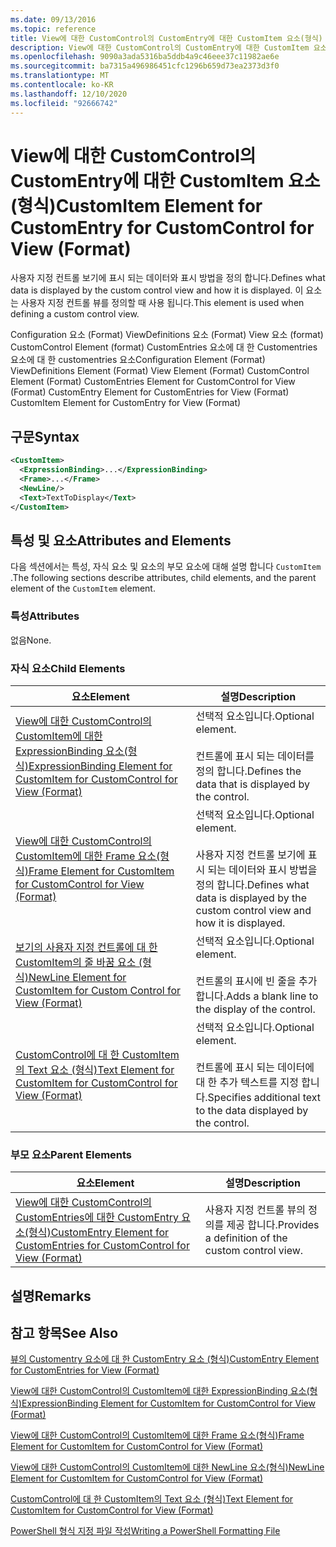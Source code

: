 ```yaml
---
ms.date: 09/13/2016
ms.topic: reference
title: View에 대한 CustomControl의 CustomEntry에 대한 CustomItem 요소(형식)
description: View에 대한 CustomControl의 CustomEntry에 대한 CustomItem 요소(형식)
ms.openlocfilehash: 9090a3ada5316ba5ddb4a9c46eee37c11982ae6e
ms.sourcegitcommit: ba7315a496986451cfc1296b659d73ea2373d3f0
ms.translationtype: MT
ms.contentlocale: ko-KR
ms.lasthandoff: 12/10/2020
ms.locfileid: "92666742"
---
```

# <a name="customitem-element-for-customentry-for-customcontrol-for-view-format"></a><span data-ttu-id="cf7d3-103">View에 대한 CustomControl의 CustomEntry에 대한 CustomItem 요소(형식)</span><span class="sxs-lookup"><span data-stu-id="cf7d3-103">CustomItem Element for CustomEntry for CustomControl for View (Format)</span></span>

<span data-ttu-id="cf7d3-104">사용자 지정 컨트롤 보기에 표시 되는 데이터와 표시 방법을 정의 합니다.</span><span class="sxs-lookup"><span data-stu-id="cf7d3-104">Defines what data is displayed by the custom control view and how it is displayed.</span></span> <span data-ttu-id="cf7d3-105">이 요소는 사용자 지정 컨트롤 뷰를 정의할 때 사용 됩니다.</span><span class="sxs-lookup"><span data-stu-id="cf7d3-105">This element is used when defining a custom control view.</span></span>

<span data-ttu-id="cf7d3-106">Configuration 요소 (Format) ViewDefinitions 요소 (Format) View 요소 (format) CustomControl Element (format) CustomEntries 요소에 대 한 Customentries 요소에 대 한 customentries 요소</span><span class="sxs-lookup"><span data-stu-id="cf7d3-106">Configuration Element (Format) ViewDefinitions Element (Format) View Element (Format) CustomControl Element (Format) CustomEntries Element for CustomControl for View (Format) CustomEntry Element for CustomEntries for View (Format) CustomItem Element for CustomEntry for View (Format)</span></span>

## <a name="syntax"></a><span data-ttu-id="cf7d3-107">구문</span><span class="sxs-lookup"><span data-stu-id="cf7d3-107">Syntax</span></span>

```xml
<CustomItem>
  <ExpressionBinding>...</ExpressionBinding>
  <Frame>...</Frame>
  <NewLine/>
  <Text>TextToDisplay</Text>
</CustomItem>
```

## <a name="attributes-and-elements"></a><span data-ttu-id="cf7d3-108">특성 및 요소</span><span class="sxs-lookup"><span data-stu-id="cf7d3-108">Attributes and Elements</span></span>

<span data-ttu-id="cf7d3-109">다음 섹션에서는 특성, 자식 요소 및 요소의 부모 요소에 대해 설명 합니다 `CustomItem` .</span><span class="sxs-lookup"><span data-stu-id="cf7d3-109">The following sections describe attributes, child elements, and the parent element of the `CustomItem` element.</span></span>

### <a name="attributes"></a><span data-ttu-id="cf7d3-110">특성</span><span class="sxs-lookup"><span data-stu-id="cf7d3-110">Attributes</span></span>

<span data-ttu-id="cf7d3-111">없음</span><span class="sxs-lookup"><span data-stu-id="cf7d3-111">None.</span></span>

### <a name="child-elements"></a><span data-ttu-id="cf7d3-112">자식 요소</span><span class="sxs-lookup"><span data-stu-id="cf7d3-112">Child Elements</span></span>

|<span data-ttu-id="cf7d3-113">요소</span><span class="sxs-lookup"><span data-stu-id="cf7d3-113">Element</span></span>|<span data-ttu-id="cf7d3-114">설명</span><span class="sxs-lookup"><span data-stu-id="cf7d3-114">Description</span></span>|
|-------------|-----------------|
|[<span data-ttu-id="cf7d3-115">View에 대한 CustomControl의 CustomItem에 대한 ExpressionBinding 요소(형식)</span><span class="sxs-lookup"><span data-stu-id="cf7d3-115">ExpressionBinding Element for CustomItem for CustomControl for View (Format)</span></span>](./expressionbinding-element-for-customitem-for-customcontrol-for-view-format.md)|<span data-ttu-id="cf7d3-116">선택적 요소입니다.</span><span class="sxs-lookup"><span data-stu-id="cf7d3-116">Optional element.</span></span><br /><br /> <span data-ttu-id="cf7d3-117">컨트롤에 표시 되는 데이터를 정의 합니다.</span><span class="sxs-lookup"><span data-stu-id="cf7d3-117">Defines the data that is displayed by the control.</span></span>|
|[<span data-ttu-id="cf7d3-118">View에 대한 CustomControl의 CustomItem에 대한 Frame 요소(형식)</span><span class="sxs-lookup"><span data-stu-id="cf7d3-118">Frame Element for CustomItem for CustomControl for View (Format)</span></span>](./frame-element-for-customitem-for-customcontrol-for-view-format.md)|<span data-ttu-id="cf7d3-119">선택적 요소입니다.</span><span class="sxs-lookup"><span data-stu-id="cf7d3-119">Optional element.</span></span><br /><br /> <span data-ttu-id="cf7d3-120">사용자 지정 컨트롤 보기에 표시 되는 데이터와 표시 방법을 정의 합니다.</span><span class="sxs-lookup"><span data-stu-id="cf7d3-120">Defines what data is displayed by the custom control view and how it is displayed.</span></span>|
|[<span data-ttu-id="cf7d3-121">보기의 사용자 지정 컨트롤에 대 한 CustomItem의 줄 바꿈 요소 (형식)</span><span class="sxs-lookup"><span data-stu-id="cf7d3-121">NewLine Element for CustomItem for Custom Control for View (Format)</span></span>](./newline-element-for-customitem-for-customcontrol-for-view-format.md)|<span data-ttu-id="cf7d3-122">선택적 요소입니다.</span><span class="sxs-lookup"><span data-stu-id="cf7d3-122">Optional element.</span></span><br /><br /> <span data-ttu-id="cf7d3-123">컨트롤의 표시에 빈 줄을 추가 합니다.</span><span class="sxs-lookup"><span data-stu-id="cf7d3-123">Adds a blank line to the display of the control.</span></span>|
|[<span data-ttu-id="cf7d3-124">CustomControl에 대 한 CustomItem의 Text 요소 (형식)</span><span class="sxs-lookup"><span data-stu-id="cf7d3-124">Text Element for CustomItem for CustomControl for View (Format)</span></span>](./text-element-for-customitem-for-customview-for-view-format.md)|<span data-ttu-id="cf7d3-125">선택적 요소입니다.</span><span class="sxs-lookup"><span data-stu-id="cf7d3-125">Optional element.</span></span><br /><br /> <span data-ttu-id="cf7d3-126">컨트롤에 표시 되는 데이터에 대 한 추가 텍스트를 지정 합니다.</span><span class="sxs-lookup"><span data-stu-id="cf7d3-126">Specifies additional text to the data displayed by the control.</span></span>|

### <a name="parent-elements"></a><span data-ttu-id="cf7d3-127">부모 요소</span><span class="sxs-lookup"><span data-stu-id="cf7d3-127">Parent Elements</span></span>

|<span data-ttu-id="cf7d3-128">요소</span><span class="sxs-lookup"><span data-stu-id="cf7d3-128">Element</span></span>|<span data-ttu-id="cf7d3-129">설명</span><span class="sxs-lookup"><span data-stu-id="cf7d3-129">Description</span></span>|
|-------------|-----------------|
|[<span data-ttu-id="cf7d3-130">View에 대한 CustomControl의 CustomEntries에 대한 CustomEntry 요소(형식)</span><span class="sxs-lookup"><span data-stu-id="cf7d3-130">CustomEntry Element for CustomEntries for CustomControl for View (Format)</span></span>](./customentry-element-for-customentries-for-customcontrol-for-view-format.md)|<span data-ttu-id="cf7d3-131">사용자 지정 컨트롤 뷰의 정의를 제공 합니다.</span><span class="sxs-lookup"><span data-stu-id="cf7d3-131">Provides a definition of the custom control view.</span></span>|

## <a name="remarks"></a><span data-ttu-id="cf7d3-132">설명</span><span class="sxs-lookup"><span data-stu-id="cf7d3-132">Remarks</span></span>

## <a name="see-also"></a><span data-ttu-id="cf7d3-133">참고 항목</span><span class="sxs-lookup"><span data-stu-id="cf7d3-133">See Also</span></span>

[<span data-ttu-id="cf7d3-134">뷰의 Customentry 요소에 대 한 CustomEntry 요소 (형식)</span><span class="sxs-lookup"><span data-stu-id="cf7d3-134">CustomEntry Element for CustomEntries for View (Format)</span></span>](./customentry-element-for-customentries-for-customcontrol-for-view-format.md)

[<span data-ttu-id="cf7d3-135">View에 대한 CustomControl의 CustomItem에 대한 ExpressionBinding 요소(형식)</span><span class="sxs-lookup"><span data-stu-id="cf7d3-135">ExpressionBinding Element for CustomItem for CustomControl for View (Format)</span></span>](./expressionbinding-element-for-customitem-for-customcontrol-for-view-format.md)

[<span data-ttu-id="cf7d3-136">View에 대한 CustomControl의 CustomItem에 대한 Frame 요소(형식)</span><span class="sxs-lookup"><span data-stu-id="cf7d3-136">Frame Element for CustomItem for CustomControl for View (Format)</span></span>](./frame-element-for-customitem-for-customcontrol-for-view-format.md)

[<span data-ttu-id="cf7d3-137">View에 대한 CustomControl의 CustomItem에 대한 NewLine 요소(형식)</span><span class="sxs-lookup"><span data-stu-id="cf7d3-137">NewLine Element for CustomItem for CustomControl for View (Format)</span></span>](./newline-element-for-customitem-for-customcontrol-for-view-format.md)

[<span data-ttu-id="cf7d3-138">CustomControl에 대 한 CustomItem의 Text 요소 (형식)</span><span class="sxs-lookup"><span data-stu-id="cf7d3-138">Text Element for CustomItem for CustomControl for View (Format)</span></span>](./text-element-for-customitem-for-customview-for-view-format.md)

[<span data-ttu-id="cf7d3-139">PowerShell 형식 지정 파일 작성</span><span class="sxs-lookup"><span data-stu-id="cf7d3-139">Writing a PowerShell Formatting File</span></span>](./writing-a-powershell-formatting-file.md)
